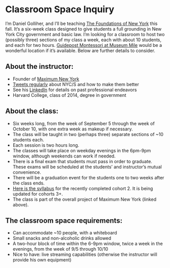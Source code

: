# Classroom Space Inquiry

I’m Daniel Golliher, and I’ll be teaching [The Foundations of New York](https://maximumnewyork.com/school/) this fall. It’s a six-week class designed to give students a full grounding in New York City government and basic law. I’m looking for a classroom to host two (possibly three) sections of my class a week, each with about 10 students, and each for two hours. [Guidepost Montessori at Museum Mile](https://www.guidepostmontessori.com/schools/museum-mile-new-york-ny) would be a wonderful location if it’s available. Below are further details to consider.

## About the instructor:
* Founder of [Maximum New York](https://maximumnewyork.com/)
* [Tweets regularly](https://twitter.com/danielgolliher) about NYC/S and how to make them better
* See his [LinkedIn](https://twitter.com/danielgolliher) for details on past professional endeavors 
* Harvard College, class of 2014, degree in government

## About the class:
* Six weeks long, from the week of September 5 through the week of October 10, with one extra week as makeup if necessary.
* The class will be taught in two (perhaps three) separate sections of ~10 students each.
* Each session is two hours long.
* The classes will take place on weekday evenings in the 6pm-9pm window, although weekends can work if needed.
* There is a final exam that students must pass in order to graduate. These exams will be scheduled at the students’ and instructor’s mutual convenience. 
* There will be a graduation event for the students one to two weeks after the class ends.
* [Here is the syllabus](https://docs.google.com/document/d/1fT6f1qxDSZjlfD4Xy8Vf5JCtXOqrtDg8stSsiWEVLJ8/edit?usp=sharing) for the recently completed cohort 2. It is being updated for cohorts 3+.
* The class is part of the overall project of Maximum New York (linked above). 

## The classroom space requirements:
* Can accommodate ~10 people, with a whiteboard
* Small snacks and non-alcoholic drinks allowed
* A two-hour block of time within the 6-9pm window, twice a week in the evenings, from the week of 9/5 through 10/10
* Nice to have: live streaming capabilities (otherwise the instructor will provide his own equipment)
